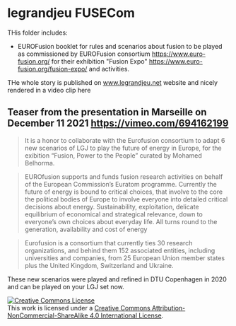 # legrandjeu FUSECom

THis folder includes:

- EUROFusion booklet for rules and scenarios about fusion to be played as commissioned by EUROFusion consortium https://www.euro-fusion.org/ for their exhibition "Fusion Expo" https://www.euro-fusion.org/fusion-expo/ and activities.

THe whole story is published on www.legrandjeu.net website and nicely rendered in a video clip here

## Teaser from the presentation in Marseille on December 11 2021 https://vimeo.com/694162199

> It is a honor to collaborate with the Eurofusion consortium to adapt 6 new scenarios of LGJ to play the future of energy in Europe, for the exibition “Fusion, Power to the People” curated by Mohamed Belhorma.

> EUROfusion supports and funds fusion research activities on behalf of the European Commission’s Euratom programme. Currently the future of energy is bound to critical choices, that involve to the core the political bodies of Europe to involve everyone into detailed critical decisions about energy. Sustainability, exploitation, delicate equilibrium of economical and strategical relevance, down to everyone’s own choices about everyday life. All turns round to the generation, availability and cost of energy

> Eurofusion is a consortium that currently ties 30 research organizations, and behind them 152 associated entities, including universities and companies, from 25 European Union member states plus the United Kingdom, Switzerland and Ukraine.

These new scenarios were played and refined in DTU Copenhagen in 2020 and can be played on your LGJ set now.





<a rel="license" href="http://creativecommons.org/licenses/by-nc-sa/4.0/"><img alt="Creative Commons License" style="border-width:0" src="https://i.creativecommons.org/l/by-nc-sa/4.0/88x31.png" /></a><br />This work is licensed under a <a rel="license" href="http://creativecommons.org/licenses/by-nc-sa/4.0/">Creative Commons Attribution-NonCommercial-ShareAlike 4.0 International License</a>.
